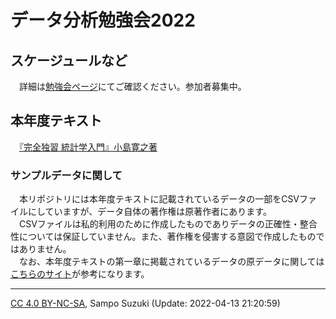 データ分析勉強会2022
================

## スケージュールなど

　詳細は[勉強会ページ](https://sites.google.com/view/kanto-metrics/2022%E5%B9%B4%E5%BA%A6)にてご確認ください。参加者募集中。

## 本年度テキスト

　[『完全独習
統計学入門』小島寛之著](https://www.diamond.co.jp/book/9784478820094.html)

### サンプルデータに関して

　本リポジトリには本年度テキストに記載されているデータの一部をCSVファイルにしていますが、データ自体の著作権は原著作者にあります。  
　CSVファイルは私的利用のために作成したものでありデータの正確性・整合性については保証していません。また、著作権を侵害する意図で作成したものではありません。  
　なお、本年度テキストの第一章に掲載されているデータの原データに関しては[こちらのサイト](http://goldenstate.cocolog-nifty.com/blog/2015/02/111pp2-8-19e6.html)が参考になります。

------------------------------------------------------------------------

[CC 4.0
BY-NC-SA](https://creativecommons.org/licenses/by-nc-sa/4.0/deed.ja),
Sampo Suzuki (Update: 2022-04-13 21:20:59)
